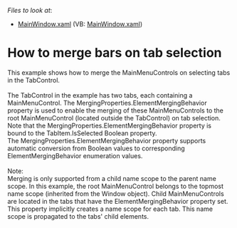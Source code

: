 <!-- default file list -->
*Files to look at*:

* [MainWindow.xaml](./CS/WpfApplication21/MainWindow.xaml) (VB: [MainWindow.xaml](./VB/WpfApplication21/MainWindow.xaml))
<!-- default file list end -->
# How to merge bars on tab selection


This example shows how to merge the MainMenuControls on selecting tabs in the TabControl.<br /><br />The TabControl in the example has two tabs, each containing a MainMenuControl. The MergingProperties.ElementMergingBehavior property is used to enable the merging of these MainMenuControls to the root MainMenuControl (located outside the TabControl) on tab selection. Note that the MergingProperties.ElementMergingBehavior property is bound to the TabItem.IsSelected Boolean property. The MergingProperties.ElementMergingBehavior property supports automatic conversion from Boolean values to corresponding ElementMergingBehavior enumeration values.<br /><br />Note:<br />Merging is only supported from a child name scope to the parent name scope. In this example, the root MainMenuControl belongs to the topmost name scope (inherited from the Window object). Child MainMenuControls are located in the tabs that have the ElementMergingBehavior property set. This property implicitly creates a name scope for each tab. This name scope is propagated to the tabs' child elements.

<br/>



